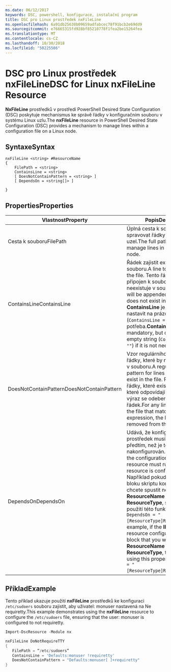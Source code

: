 ```yaml
---
ms.date: 06/12/2017
keywords: DSC, powershell, konfigurace, instalační program
title: DSC pro Linux prostředek nxFileLine
ms.openlocfilehash: 6a91db25638b09659adfabcec78f91bcb2e69dd9
ms.sourcegitcommit: e76665315fd928bf85210778f1fea2be15264fea
ms.translationtype: MT
ms.contentlocale: cs-CZ
ms.lasthandoff: 10/30/2018
ms.locfileid: "50225586"
---
```

# <a name="dsc-for-linux-nxfileline-resource"></a><span data-ttu-id="4a0e7-103">DSC pro Linux prostředek nxFileLine</span><span class="sxs-lookup"><span data-stu-id="4a0e7-103">DSC for Linux nxFileLine Resource</span></span>

<span data-ttu-id="4a0e7-104">**NxFileLine** prostředků v prostředí PowerShell Desired State Configuration (DSC) poskytuje mechanismus ke správě řádky v konfiguračním souboru v systému Linux uzlu.</span><span class="sxs-lookup"><span data-stu-id="4a0e7-104">The **nxFileLine** resource in PowerShell Desired State Configuration (DSC) provides a mechanism to manage lines within a configuration file on a Linux node.</span></span>

## <a name="syntax"></a><span data-ttu-id="4a0e7-105">Syntaxe</span><span class="sxs-lookup"><span data-stu-id="4a0e7-105">Syntax</span></span>

```
nxFileLine <string> #ResourceName
{
    FilePath = <string>
    ContainsLine = <string>
    [ DoesNotContainPattern = <string> ]
    [ DependsOn = <string[]> ]

}
```

## <a name="properties"></a><span data-ttu-id="4a0e7-106">Properties</span><span class="sxs-lookup"><span data-stu-id="4a0e7-106">Properties</span></span>

|  <span data-ttu-id="4a0e7-107">Vlastnost</span><span class="sxs-lookup"><span data-stu-id="4a0e7-107">Property</span></span> |  <span data-ttu-id="4a0e7-108">Popis</span><span class="sxs-lookup"><span data-stu-id="4a0e7-108">Description</span></span> |
|---|---|
| <span data-ttu-id="4a0e7-109">Cesta k souboru</span><span class="sxs-lookup"><span data-stu-id="4a0e7-109">FilePath</span></span>| <span data-ttu-id="4a0e7-110">Úplná cesta k souboru, který má spravovat řádky v na cílový uzel.</span><span class="sxs-lookup"><span data-stu-id="4a0e7-110">The full path to the file to manage lines in on the target node.</span></span>|
| <span data-ttu-id="4a0e7-111">ContainsLine</span><span class="sxs-lookup"><span data-stu-id="4a0e7-111">ContainsLine</span></span>| <span data-ttu-id="4a0e7-112">Řádek zajistit existuje v souboru.</span><span class="sxs-lookup"><span data-stu-id="4a0e7-112">A line to ensure exists in the file.</span></span> <span data-ttu-id="4a0e7-113">Tento řádek bude připojen k souboru, pokud neexistuje v souboru.</span><span class="sxs-lookup"><span data-stu-id="4a0e7-113">This line will be appended to the file if it does not exist in the file.</span></span> <span data-ttu-id="4a0e7-114">**ContainsLine** je povinná, ale lze nastavit na prázdný řetězec (`ContainsLine = ""`) Pokud není potřeba.</span><span class="sxs-lookup"><span data-stu-id="4a0e7-114">**ContainsLine** is mandatory, but can be set to an empty string (`ContainsLine = ""`) if it is not needed.</span></span>|
| <span data-ttu-id="4a0e7-115">DoesNotContainPattern</span><span class="sxs-lookup"><span data-stu-id="4a0e7-115">DoesNotContainPattern</span></span>| <span data-ttu-id="4a0e7-116">Vzor regulárního výrazu pro řádky, které by neměly existovat v souboru.</span><span class="sxs-lookup"><span data-stu-id="4a0e7-116">A regular expression pattern for lines that should not exist in the file.</span></span> <span data-ttu-id="4a0e7-117">Pro všechny řádky, které existují v souboru, které odpovídají tento regulární výraz se odebere ze souboru řádek.</span><span class="sxs-lookup"><span data-stu-id="4a0e7-117">For any lines that exist in the file that match this regular expression, the line will be removed from the file.</span></span>|
| <span data-ttu-id="4a0e7-118">DependsOn</span><span class="sxs-lookup"><span data-stu-id="4a0e7-118">DependsOn</span></span> | <span data-ttu-id="4a0e7-119">Udává, že konfigurace jiný prostředek musí spouštět předtím, než je tento prostředek nakonfigurován.</span><span class="sxs-lookup"><span data-stu-id="4a0e7-119">Indicates that the configuration of another resource must run before this resource is configured.</span></span> <span data-ttu-id="4a0e7-120">Například pokud **ID** prostředku bloku skriptu konfigurace, který chcete spustit nejdřív ale **ResourceName** a jejím typem je **ResourceType**, syntaxe pro použití této funkce Vlastnost je `DependsOn = "[ResourceType]ResourceName"`.</span><span class="sxs-lookup"><span data-stu-id="4a0e7-120">For example, if the **ID** of the resource configuration script block that you want to run first is **ResourceName** and its type is **ResourceType**, the syntax for using this property is `DependsOn = "[ResourceType]ResourceName"`.</span></span>|

## <a name="example"></a><span data-ttu-id="4a0e7-121">Příklad</span><span class="sxs-lookup"><span data-stu-id="4a0e7-121">Example</span></span>

<span data-ttu-id="4a0e7-122">Tento příklad ukazuje použití **nxFileLine** prostředků ke konfiguraci `/etc/sudoers` souboru zajistit, aby uživatel: monuser nastavená na Ne requiretty.</span><span class="sxs-lookup"><span data-stu-id="4a0e7-122">This example demonstrates using the **nxFileLine** resource to configure the `/etc/sudoers` file, ensuring that the user: monuser is configured to not requiretty.</span></span>

```powershell
Import-DscResource -Module nx

nxFileLine DoNotRequireTTY
{
   FilePath = “/etc/sudoers”
   ContainsLine = 'Defaults:monuser !requiretty'
   DoesNotContainPattern = "Defaults:monuser[ ]+requiretty"
}
```